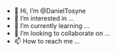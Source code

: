 - 👋 Hi, I’m @DanielTosyne
- 👀 I’m interested in ...
- 🌱 I’m currently learning ...
- 💞️ I’m looking to collaborate on ...
- 📫 How to reach me ...

<!---
DanielTosyne/DanielTosyne is a ✨ special ✨ repository because its `README.md` (this file) appears on your GitHub profile.
You can click the Preview link to take a look at your changes.
--->
